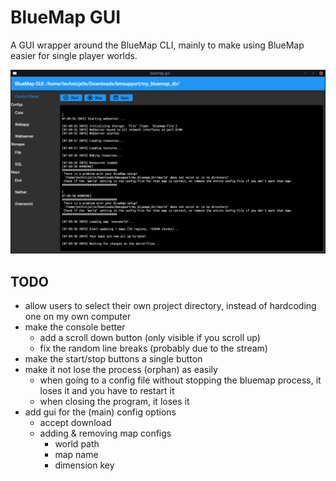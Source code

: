 # BlueMap GUI
A GUI wrapper around the BlueMap CLI, mainly to make using BlueMap easier for single player worlds.

![screenshot](.github/readme_assets/bmgui.png)

## TODO
- allow users to select their own project directory, instead of hardcoding one on my own computer
- make the console better
  - add a scroll down button (only visible if you scroll up)
  - fix the random line breaks (probably due to the stream)
- make the start/stop buttons a single button
- make it not lose the process (orphan) as easily
	- when going to a config file without stopping the bluemap process, it loses it and you have to restart it
	- when closing the program, it loses it
- add gui for the (main) config options
	- accept download
	- adding & removing map configs
		- world path
		- map name
		- dimension key
